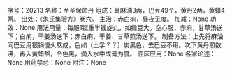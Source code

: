 序号：20213
名称：至圣保命丹
组成：真麻油3两，巴豆49个，黄丹2两，黄蜡4两。
出处：《朱氏集验方》卷六。
主治：赤白痢，昼夜无度。
加减：None
功效：None
用法用量：每服1铤重半钱旋丸，如绿豆大。空心服，赤痢，甘草汤送下；白痢，干姜汤送下；赤白痢，干姜、甘草煎汤送下。
制备方法：上先将麻油同巴豆用银锅慢火熬成，色如（土孚？？）炭黑色，去巴豆不用。次下黄丹煎数沸，再入黄蜡熬，令色黑，滴入水中成膏为度。
临床应用：None
各家论述：None
用药禁忌：None
附注：None
